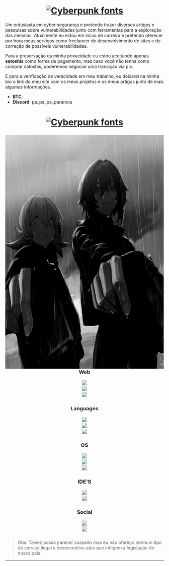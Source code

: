 <div class="content">
 
<div align="center">
    <h1><a href="https://www.fontspace.com/category/cyberpunk"><img src="https://see.fontimg.com/api/rf5/yYGam/NjA5ZmIxYjJiZTFhNDcwYmJhYmUwYjdkMGM3ZmRjYTQudHRm/S09HRVJV/zerowax.png?r=fs&h=65&w=1000&fg=FFFFFF&bg=FFFFFF&tb=1&s=65" alt="Cyberpunk fonts"></a></h1>
</div>

Um entusiasta em cyber segurança e pretendo trazer diversos artigos e pesquisas sobre vulnerabilidades junto com ferramentas para a exploração das mesmas. Atualmente eu estou em ínicio de carreira e pretendo oferecer por hora meus serviços como freelancer de desenvolvimento de sites e de correção de possíveis vulnerabilidades.

Para a preservação da minha privacidade eu estou aceitando apenas **satoshis** como forma de pagamento, mas
caso você não tenha como comprar satoshis, poderemos negociar uma transição via pix.

E para a verificação de veracidade em meu trabalho, eu deixarei na minha bio o link do meu site com os meus projetos e os meus artigos junto de mais algumas informações.


* **BTC**:
* **Discord**: pa_pa_pa_paranoia

<div align="center">
    <h1><a href="https://www.fontspace.com/category/cyberpunk"><img src="https://see.fontimg.com/api/rf5/yYGam/NjA5ZmIxYjJiZTFhNDcwYmJhYmUwYjdkMGM3ZmRjYTQudHRm/U2tpbGxz/zerowax.png?r=fs&h=54&w=1000&fg=FFFFFF&bg=FFFFFF&tb=1&s=54" alt="Cyberpunk fonts"></a></h1>
</div>

###

<img align="right" width="610" height="745" src="banner.jpg"/>

###

<div align="center">
  <h3>Web</h3>
  <img src="https://img.shields.io/badge/JavaScript-black?style=for-the-badge&logo=javascript&logoColor=white"><br>
  <img src="https://img.shields.io/badge/HTML-black?style=for-the-badge&logo=html5&logoColor=white"><br>
  <img src="https://img.shields.io/badge/CSS-black?&style=for-the-badge&logo=css3&logoColor=white"><br>
</div>

###

<div align="center">
  <h3>Languages</h3>
  <img src="https://img.shields.io/badge/Shell_Script-black?style=for-the-badge&logo=gnu-bash&logoColor=white"><br>
  <img src="https://img.shields.io/badge/Python-black?style=for-the-badge&logo=python&logoColor=white"><br>
  <img src="https://img.shields.io/badge/C-black?style=for-the-badge&logo=c&logoColor=white">
</div>

####

<div align="center">
  <h3>OS</h3>
  <img src="https://img.shields.io/badge/Arch_Linux-black?style=for-the-badge&logo=arch-linux&logoColor=white"><br>
  <img src="https://img.shields.io/badge/Kali_Linux-black?style=for-the-badge&logo=kali-linux&logoColor=white"><br>
  <img src="https://img.shields.io/badge/Linux-black?style=for-the-badge&logo=linux&logoColor=white">
</div>

###

<div align="center">
  <h3>IDE'S</h3>
  <img src="https://img.shields.io/badge/PyCharm-black?&style=for-the-badge&logo=PyCharm&logoColor=white"><br>
  <img src="https://img.shields.io/badge/Visual_Studio_Code-black?style=for-the-badge&logo=visual%20studio%20code&logoColor=white">
</div>

###

<div align="center">
  <h3>Social</h3>
  <img src="https://img.shields.io/badge/Discord-black?style=for-the-badge&logo=discord&logoColor=white"><br>
  <img src="https://img.shields.io/badge/GitHub-black?style=for-the-badge&logo=github&logoColor=white">
</div>

###

> Obs: Talvez possa parecer suspeito mas eu não ofereço nenhum tipo de serviço ilegal e desencentivo atos que infligem a legislação de nosso país.
<hr>
</div>
